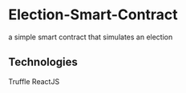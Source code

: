 # Election-Smart-Contract
a simple smart contract that simulates an election

## Technologies

Truffle
ReactJS
